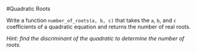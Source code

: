 #Quadratic Roots

Write a function `number_of_roots(a, b, c)` that takes the `a`, `b`, and `c` coefficients of a quadratic equation and returns the number of real roots.

*Hint: find the discriminant of the quadratic to determine the number of roots.*
